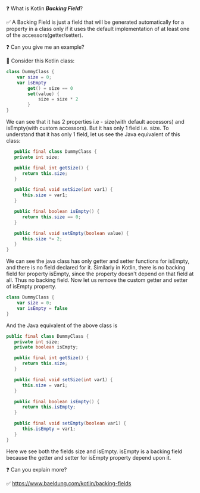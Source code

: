 :question: What is Kotlin ***Backing Field***?

:white_check_mark: A Backing Field is just a field that will be generated automatically for a property in a class only if it uses the default implementation of at least one of the accessors(getter/setter).

:question: Can you give me an example?

🐝 Consider this Kotlin class:

```kotlin
class DummyClass {
    var size = 0;
    var isEmpty
        get() = size == 0
        set(value) {
            size = size * 2
        }
}
```

We can see that it has 2 properties i.e - size(with default accessors) and isEmpty(with custom accessors). But it has only 1 field i.e. size. To understand that it has only 1 field, let us see the Java equivalent of this class:

```java
   public final class DummyClass {
   private int size;

   public final int getSize() {
      return this.size;
   }

   public final void setSize(int var1) {
      this.size = var1;
   }

   public final boolean isEmpty() {
      return this.size == 0;
   }

   public final void setEmpty(boolean value) {
      this.size *= 2;
   }
}
```

We can see the java class has only getter and setter functions for isEmpty, and there is no field declared for it. Similarly in Kotlin, there is no backing field for property isEmpty, since the property doesn't depend on that field at all. Thus no backing field.
Now let us remove the custom getter and setter of isEmpty property.

```kotlin
class DummyClass {
    var size = 0;
    var isEmpty = false
}
```

And the Java equivalent of the above class is

```java
public final class DummyClass {
   private int size;
   private boolean isEmpty;

   public final int getSize() {
      return this.size;
   }

   public final void setSize(int var1) {
      this.size = var1;
   }

   public final boolean isEmpty() {
      return this.isEmpty;
   }

   public final void setEmpty(boolean var1) {
      this.isEmpty = var1;
   }
}
```
Here we see both the fields size and isEmpty. isEmpty is a backing field because the getter and setter for isEmpty property depend upon it.



:question: Can you explain more?

:white_check_mark: https://www.baeldung.com/kotlin/backing-fields
